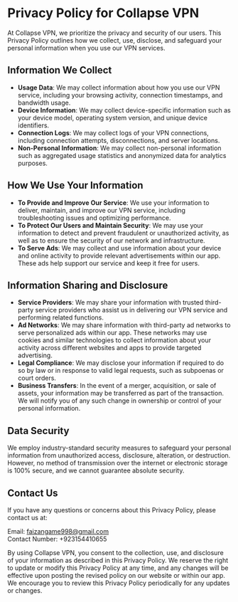# Privacy Policy for Collapse VPN

At Collapse VPN, we prioritize the privacy and security of our users. This Privacy Policy outlines how we collect, use, disclose, and safeguard your personal information when you use our VPN services.

## Information We Collect

- **Usage Data**: We may collect information about how you use our VPN service, including your browsing activity, connection timestamps, and bandwidth usage.
- **Device Information**: We may collect device-specific information such as your device model, operating system version, and unique device identifiers.
- **Connection Logs**: We may collect logs of your VPN connections, including connection attempts, disconnections, and server locations.
- **Non-Personal Information**: We may collect non-personal information such as aggregated usage statistics and anonymized data for analytics purposes.

## How We Use Your Information

- **To Provide and Improve Our Service**: We use your information to deliver, maintain, and improve our VPN service, including troubleshooting issues and optimizing performance.
- **To Protect Our Users and Maintain Security**: We may use your information to detect and prevent fraudulent or unauthorized activity, as well as to ensure the security of our network and infrastructure.
- **To Serve Ads**: We may collect and use information about your device and online activity to provide relevant advertisements within our app. These ads help support our service and keep it free for users.

## Information Sharing and Disclosure

- **Service Providers**: We may share your information with trusted third-party service providers who assist us in delivering our VPN service and performing related functions.
- **Ad Networks**: We may share information with third-party ad networks to serve personalized ads within our app. These networks may use cookies and similar technologies to collect information about your activity across different websites and apps to provide targeted advertising.
- **Legal Compliance**: We may disclose your information if required to do so by law or in response to valid legal requests, such as subpoenas or court orders.
- **Business Transfers**: In the event of a merger, acquisition, or sale of assets, your information may be transferred as part of the transaction. We will notify you of any such change in ownership or control of your personal information.

## Data Security

We employ industry-standard security measures to safeguard your personal information from unauthorized access, disclosure, alteration, or destruction. However, no method of transmission over the internet or electronic storage is 100% secure, and we cannot guarantee absolute security.

## Contact Us

If you have any questions or concerns about this Privacy Policy, please contact us at:

Email: faizangame998@gmail.com  
Contact Number: +923154410655

By using Collapse VPN, you consent to the collection, use, and disclosure of your information as described in this Privacy Policy. We reserve the right to update or modify this Privacy Policy at any time, and any changes will be effective upon posting the revised policy on our website or within our app. We encourage you to review this Privacy Policy periodically for any updates or changes.
